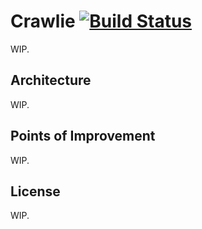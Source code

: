 # Crawlie [![Build Status](https://travis-ci.org/isutton/crawlie.svg?branch=master)](https://travis-ci.org/isutton/crawlie)

WIP.

## Architecture
    
WIP.    

## Points of Improvement

WIP.

## License

WIP.